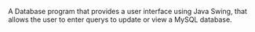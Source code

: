 A Database program that provides a user interface using Java Swing, that allows the user to enter querys to update or view a MySQL database.
